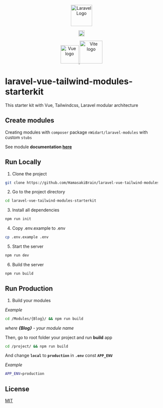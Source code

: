 <p align="center">
<a href="https://laravel.com"><img src="https://raw.githubusercontent.com/laravel/art/master/logo-lockup/5%20SVG/2%20CMYK/1%20Full%20Color/laravel-logolockup-cmyk-red.svg" height="70" alt="Laravel Logo"></a>
</p>
<p align="center">
<a href="https://tailwindcss.com/">
<picture>
    <source media="(prefers-color-scheme: dark)" srcset="https://raw.githubusercontent.com/tailwindlabs/tailwindcss/HEAD/.github/logo-dark.svg" height="20">
    <source media="(prefers-color-scheme: light)" srcset="https://raw.githubusercontent.com/tailwindlabs/tailwindcss/HEAD/.github/logo-light.svg" height="20">
    <img alt="Tailwind CSS" src="https://raw.githubusercontent.com/tailwindlabs/tailwindcss/HEAD/.github/logo-light.svg"  height="20">
</picture>
</a>
</p>
<p align="center">
  <a href="https://vuejs.org" target="_blank" rel="noopener noreferrer">
        <img height="60" src="https://vuejs.org/images/logo.png" alt="Vue logo">
    </a>
    <a style="position: relative;">
        <img height="75" src="https://vitejs.dev/logo-with-shadow.png" alt="Vite logo" />
    </a>
</p>

# laravel-vue-tailwind-modules-starterkit   
This starter kit with Vue, Tailwindcss, Laravel modular architecture

## Create modules
Creating modules with `composer` package `nWidart/laravel-modules` with custom `stubs`

See module **documentation [here](https://docs.laravelmodules.com/v9/introduction)**
## Run Locally  
1. Clone the project

~~~bash  
git clone https://github.com/HamasakiBrain/laravel-vue-tailwind-modules-starterkit.git
~~~

2. Go to the project directory  

~~~bash  
cd laravel-vue-tailwind-modules-starterkit
~~~

3. Install all dependencies  
~~~bash  
npm run init
~~~
4. Copy .env.example to .env
~~~bash
cp .env.example .env
~~~

5. Start the server  

~~~bash  
npm run dev
~~~

6. Build the server  

~~~bash  
npm run build
~~~
## Run Production  
1. Build your modules 

*Example*

```bash
cd /Modules/{Blog}/ && npm run build
```
*where **{Blog}** - your module name*

Then, go to root folder your project and run **build** app
```bash
cd /project/ && npm run build
```
And change **`local`** to **`production`** in **`.env`** const **`APP_ENV`**

*Example*
```bash
APP_ENV=production
```
## License  
[MIT](https://choosealicense.com/licenses/mit/)  
 
